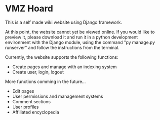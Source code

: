 # VMZ Hoard

This is a self made wiki website using Django framework.

At this point, the website cannot yet be viewed online. If you would like to preview it, please download it and run it in a python development environment with the Django module, using the command "py manage.py runserver" and follow the instructions from the terminal.

Currently, the website supports the following functions:

- Create pages and manage with an indexing system
- Create user, login, logout

More functions comming in the future...

- Edit pages
- User permissions and management systems
- Comment sections
- User profiles
- Affiliated encyclopedia